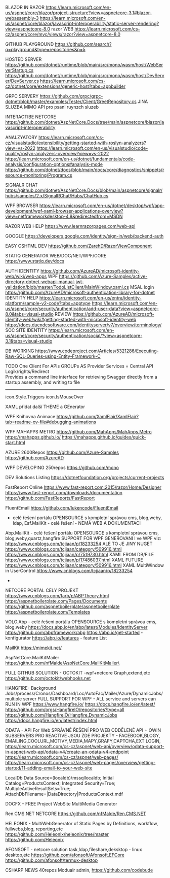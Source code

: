 BLAZOR IN RAZOR
https://learn.microsoft.com/en-us/aspnet/core/blazor/project-structure?view=aspnetcore-3.1#blazor-webassembly-3
https://learn.microsoft.com/en-us/aspnet/core/blazor/javascript-interoperability/static-server-rendering?view=aspnetcore-8.0
razor WEB https://learn.microsoft.com/cs-cz/aspnet/core/mvc/views/razor?view=aspnetcore-8.0

GITHUB PLAYGROUND
https://github.com/search?q=playground&type=repositories&p=5

HOSTED SERVER
https://github.com/dotnet/runtime/blob/main/src/mono/wasm/host/WebServerStartup.cs
https://github.com/dotnet/runtime/blob/main/src/mono/wasm/host/DevServer/DevServer.cs
https://learn.microsoft.com/cs-cz/dotnet/core/extensions/generic-host?tabs=appbuilder



GRPC SERVERY
https://github.com/grpc/grpc-dotnet/blob/master/examples/Tester/Client/GreetRepository.cs
JINA SLUZBA MIMO API pro psani ruynzch sluzeb

INTERACTIBE NETCORE
https://github.com/dotnet/AspNetCore.Docs/tree/main/aspnetcore/blazor/javascript-interoperability


ANALZYATORY
https://learn.microsoft.com/cs-cz/visualstudio/extensibility/getting-started-with-roslyn-analyzers?view=vs-2022
https://learn.microsoft.com/en-us/visualstudio/code-quality/roslyn-analyzers-overview?view=vs-2022
https://learn.microsoft.com/en-us/dotnet/fundamentals/code-analysis/configuration-options#analysis-mode
https://github.com/dotnet/docs/blob/main/docs/core/diagnostics/snippets/resource-monitoring/Program.cs

SIGNALR CHAT
https://github.com/dotnet/AspNetCore.Docs/blob/main/aspnetcore/signalr/hubs/samples/2.x/SignalRChat/Hubs/ChatHub.cs

WPF BROWSER
https://learn.microsoft.com/en-us/dotnet/desktop/wpf/app-development/wpf-xaml-browser-applications-overview?view=netframeworkdesktop-4.8&redirectedfrom=MSDN


RAZOR WEB HELP
https://www.learnrazorpages.com/web-api

GOOGLE
https://developers.google.com/identity/sign-in/web/backend-auth

EASY CSHTML DEV 
https://github.com/ZarehD/RazorViewComponent


STATIQ GENERATOR WEB/DOC/NET/WPF/CORE
https://www.statiq.dev/docs



AUTH  IDENTITY
https://github.com/AzureAD/microsoft-identity-web/wiki/web-apps
WPF https://github.com/Azure-Samples/active-directory-dotnet-webapi-manual-jwt-validation/blob/master/TodoListClient/MainWindow.xaml.cs
MSAL login https://github.com/AzureAD/microsoft-authentication-library-for-dotnet
IDENTITY HELP 
https://learn.microsoft.com/en-us/entra/identity-platform/sample-v2-code?tabs=apptype
https://learn.microsoft.com/en-us/aspnet/core/security/authentication/add-user-data?view=aspnetcore-8.0&tabs=visual-studio  REVIEW
https://github.com/AzureAD/microsoft-identity-web/wiki#getting-started-with-microsoft-identity-web
https://docs.duendesoftware.com/identityserver/v7/overview/terminology/
SOC SITE IDENTITY
https://learn.microsoft.com/en-us/aspnet/core/security/authentication/social/?view=aspnetcore-3.1&tabs=visual-studio

DB WORKING
https://www.codeproject.com/Articles/5321286/Executing-Raw-SQL-Queries-using-Entity-Framework-C

TODO 
One Client For APIs GROUPs
AS Provider Services  = Central API Logik/rights/Redirect  
Provides a command line interface for retrieving Swagger directly from a startup assembly, and writing to file

-----------------------------------


icon.Style.Triggers
icon.IsMouseOver

XAML přidat další THEME a GEnerator

WPF Knihovna Animace
https://github.com/XamlFlair/XamlFlair?tab=readme-ov-file#debugging-animations

WPF MAHAPPS METRO
https://github.com/MahApps/MahApps.Metro
https://mahapps.github.io/
https://mahapps.github.io/guides/quick-start.html

AZURE 2600Repos
https://github.com/Azure-Samples
https://github.com/AzureAD


WPF DEVELOPING 250repos
https://github.com/mono

DEV Solutions Listing
https://dotnetfoundation.org/projects/current-projects


FastReport Online
https://www.fast-report.com:2015/razor/Home/Designer
https://www.fast-report.com/downloads/documentation
https://github.com/FastReports/FastReport


FluentEmail
https://github.com/lukencode/FluentEmail

- celé řešení portálu  OPENSOURCE s kompletní správou cms, blog,weby, ldap,
Eaf.MailKit - celé řešení  - NEMÁ WEB A DOKUMENTACI



Abp.MailKit - celé řešení portálu  OPENSOURCE s kompletní správou cms, blog,weby,quartz,hangfire
SUPPORT FOR WPF
GENEROVANI I ve WPF viz: https://www.cnblogs.com/tcjiaan/p/18233254   ALE TO JE JINY NUGET
https://www.cnblogs.com/tcjiaan/category/509916.html
https://www.cnblogs.com/tcjiaan/p/7519730.html
XAML FROM DB/FILE  https://www.cnblogs.com/tcjiaan/p/17486037.html
XAML FUTURE  https://www.cnblogs.com/tcjiaan/category/509916.html
XAML MultiWindow in UserControl https://www.cnblogs.com/tcjiaan/p/18233254

+
NETCORE PORTAL CELY PROJEKT
https://www.cnblogs.com/farb/p/ABPTheory.html 
https://aspnetboilerplate.com/Pages/Documents
https://github.com/aspnetboilerplate/aspnetboilerplate
https://aspnetboilerplate.com/Templates


VOLO.Abp - celé řešení portálu  OPENSOURCE s kompletní správou cms, blog,weby 
https://docs.abp.io/en/abp/latest/Modules/IdentityServer
https://github.com/abpframework/abp
https://abp.io/get-started - konfigurator
https://abp.io/features  - feature List

MailKit
https://mimekit.net/

AspNetCore.MailKitMailer
https://github.com/nfMalde/AspNetCore.MailKitMailer\

FULL GITHUB SOLUTION - OCTOKIT  -wpf+netcore Graph,extend,etc
https://github.com/octokit/webhooks.net


HANGFIRE- Background Jobs/process/Cronos/Dashboard/Loc/AutoFac/Mailer/Azure/DynamicJobs/multiple server
FULL SUPPORT FOR WPF - ALL service and servers can RUN IN WPF 
https://www.hangfire.io/
https://docs.hangfire.io/en/latest/
https://github.com/orgs/HangfireIO/repositories?type=all
https://github.com/HangfireIO/Hangfire.DynamicJobs
https://docs.hangfire.io/en/latest/index.html


ODATA  - API For Web SPRÁVNÉ ŘEŠENÍ PRO WEB ODDĚLENÉ API + OWIN SUBSERVERS PRO REACTIVE
JSOU ZDE PROJEKTY - FACEBOOK,BLOGY, EMAILING,COOLURL,MOTIVY,MEDIA,MAPY,GRAFY,CAPTCHA,EXT LOGIN,
https://learn.microsoft.com/cs-cz/aspnet/web-api/overview/odata-support-in-aspnet-web-api/odata-v4/create-an-odata-v4-endpoint
https://learn.microsoft.com/cs-cz/aspnet/web-pages/
https://learn.microsoft.com/cs-cz/aspnet/web-pages/overview/getting-started/11-adding-email-to-your-web-site

LocalDb
Data Source=(localdb)\mssqllocaldb; 
        Initial Catalog=ProductsContext; Integrated Security=True; MultipleActiveResultSets=True; 
        AttachDbFilename=|DataDirectory|ProductsContext.mdf


DOCFX - FREE Project WebSite MultiMedia Generator 


Ren.CMS.NET NETCORE
https://github.com/nfMalde/Ren.CMS.NET

HELEONIX - MultiWebGenerator of Static Pages by Definitions, workflow, fullwebs,blog, reporting,etc
https://github.com/Heleonix/heleonix/tree/master
https://github.com/Heleonix

AFONSOFT - netcore solution task,ldap,fileshare,deksktop - linux desktop,etc
https://github.com/afonsoft/Afonsoft.EFCore
https://github.com/afonsoft/termux-desktop

CSHARP NEWS 40repos Modualr admin, 
https://github.com/codebude
